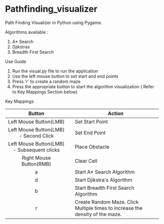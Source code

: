 # Pathfinding_visualizer 
Path Finding Visualizer in Python using Pygame.

Algorithms available : 
1. A* Search
2. Djikstras
3. Breadth First Search


Use Guide
1. Run the visual.py file to run the application
2. Use the left mouse button to set start and end points
3. Press 'r' to create a random maze
4. Press the appropriate button to start the algorithm visualization ( Refer to Key Mappings Section below)


Key Mappings

|   Button	|   	|  Action 	|
|:-:	|---	|---	|
|   Left Mouse Button(LMB)	|   	|  Set Start Point 	|
| Left Mouse Button(LMB) - Second Click  	|   	|  Set End Point	|
| Left Mouse Button(LMB) - Subsequent clicks 	|   	|  Place Obstacle 	|
|  Right Mouse Button(RMB) 	|   	|   Clear Cell 	|
| a  	|   	|  Start A* Search Algorithm 	|
| d  	|   	|  Start Djikstra's Algorithm 	|
|  b 	|   	|   Start Breadth First Search Algorithm	|
|  r 	|   	|   Create Random Maze. Click Multiple times to increase the density of the maze.	|
